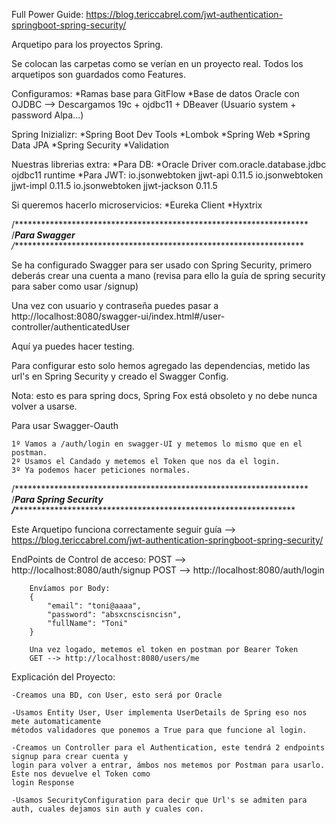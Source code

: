
Full Power Guide:
https://blog.tericcabrel.com/jwt-authentication-springboot-spring-security/


Arquetipo para los proyectos Spring.

Se colocan las carpetas como se verían en un proyecto real.
Todos los arquetipos son guardados como Features.

Configuramos:
*Ramas base para GitFlow
*Base de datos Oracle con OJDBC --> Descargamos 19c + ojdbc11 + DBeaver (Usuario system + password Alpa...)

Spring Inizializr:
    *Spring Boot Dev Tools
    *Lombok
    *Spring Web
    *Spring Data JPA
    *Spring Security
    *Validation

Nuestras librerias extra:
    *Para DB:
        *Oracle Driver
            <dependency>
                <groupId>com.oracle.database.jdbc</groupId>
                <artifactId>ojdbc11</artifactId>
                <scope>runtime</scope>
            </dependency>
    *Para JWT:
        <dependencies>
            <dependency>
                <groupId>io.jsonwebtoken</groupId>
                <artifactId>jjwt-api</artifactId>
                <version>0.11.5</version>
            </dependency>
            <dependency>
                <groupId>io.jsonwebtoken</groupId>
                <artifactId>jjwt-impl</artifactId>
                <version>0.11.5</version>
            </dependency>
            <dependency>
                <groupId>io.jsonwebtoken</groupId>
                <artifactId>jjwt-jackson</artifactId>
                <version>0.11.5</version>
            </dependency>
        </dependencies>


Si queremos hacerlo microservicios:
    *Eureka Client
    *Hyxtrix

/*******************************************************************
/****************************Para Swagger***************************
/*******************************************************************

Se ha configurado Swagger para ser usado con Spring Security, primero deberás crear una cuenta a mano
(revisa para ello la guía de spring security para saber como usar /signup)

Una vez con usuario y contraseña puedes pasar a 
http://localhost:8080/swagger-ui/index.html#/user-controller/authenticatedUser

Aquí ya puedes hacer testing. 

Para configurar esto solo hemos agregado las dependencias, metido las url's en Spring Security y 
creado el Swagger Config.

Nota: esto es para spring docs, Spring Fox está obsoleto y no debe nunca volver a usarse.

Para usar Swagger-Oauth

    1º Vamos a /auth/login en swagger-UI y metemos lo mismo que en el postman.
    2º Usamos el Candado y metemos el Token que nos da el login.
    3º Ya podemos hacer peticiones normales.


/*******************************************************************
/*************************Para Spring Security**********************
/*******************************************************************


Este Arquetipo funciona correctamente seguir guía --> https://blog.tericcabrel.com/jwt-authentication-springboot-spring-security/

EndPoints de Control de acceso:
        POST --> http://localhost:8080/auth/signup
        POST --> http://localhost:8080/auth/login
        
        Envíamos por Body: 
        {
            "email": "toni@aaaa",
            "password": "absxcnscisncisn",
            "fullName": "Toni"
        }

        Una vez logado, metemos el token en postman por Bearer Token
        GET --> http://localhost:8080/users/me


Explicación del Proyecto:

    -Creamos una BD, con User, esto será por Oracle
    
    -Usamos Entity User, User implementa UserDetails de Spring eso nos mete automaticamente 
    métodos validadores que ponemos a True para que funcione al login.
    
    -Creamos un Controller para el Authentication, este tendrá 2 endpoints signup para crear cuenta y
    login para volver a entrar, ámbos nos metemos por Postman para usarlo. Este nos devuelve el Token como
    login Response

    -Usamos SecurityConfiguration para decir que Url's se admiten para auth, cuales dejamos sin auth y cuales con.



